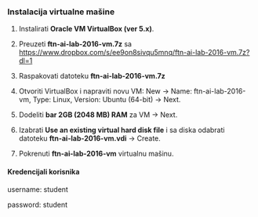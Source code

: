 ### Instalacija virtualne mašine

1. Instalirati **Oracle VM VirtualBox (ver 5.x)**.

2. Preuzeti **ftn-ai-lab-2016-vm.7z** sa https://www.dropbox.com/s/ee9on8sivqu5mnq/ftn-ai-lab-2016-vm.7z?dl=1

3. Raspakovati datoteku **ftn-ai-lab-2016-vm.7z**

4. Otvoriti VirtualBox i napraviti novu VM: New -> Name: ftn-ai-lab-2016-vm, Type: Linux, Version: Ubuntu (64-bit) -> Next.

5. Dodeliti **bar 2GB (2048 MB) RAM** za VM -> Next.

6. Izabrati **Use an existing virtual hard disk file** i sa diska odabrati datoteku **ftn-ai-lab-2016-vm.vdi** -> Create.

7. Pokrenuti **ftn-ai-lab-2016-vm** virtualnu mašinu.

#### Kredencijali korisnika

username: student

password: student
